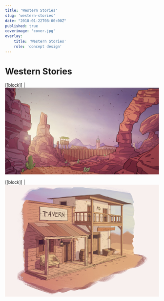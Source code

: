 ```yaml
---
title: 'Western Stories'
slug: 'western-stories'
date: "2018-01-22T08:00:00Z"
published: true
coverimage: 'cover.jpg'
overlay:
    title: 'Western Stories'
    role: 'concept design'
---
```


# Western Stories

[[block]]
| ![Environment](environment.jpg)

[[block]]
| ![Generic Assets](assets.jpg)
